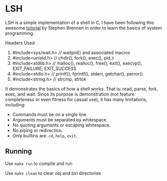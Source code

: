 LSH
===

LSH is a simple implementation of a shell in C, I have been following this awesome [tutorial](https://brennan.io/2015/01/16/write-a-shell-in-c/) by Stephen Brennen in order to learn the basics of system programming.


Headers Used
   1. #include<sys/wait.h>
    // waitpid() and associated macros
   2. #include<unistd.h>
    // chdir(), fork(), exec(), pid_t
   3. #include<stdlib.h>
    // malloc(), realloc(), free(), exit(), execvp(), EXIT_FAILURE, EXIT_SUCCESS
   4. #include<stdio.h>
    // printf(), fprintf(), stderr, getchar(), perror()
   5. #include<string.h>
    // strcmp, strtok

It demonstrates the basics of how a shell works.
That is: read, parse, fork, exec, and wait.  Since its purpose is demonstration
(not feature completeness or even fitness for casual use), it has many
limitations, including:

* Commands must be on a single line.
* Arguments must be separated by whitespace.
* No quoting arguments or escaping whitespace.
* No piping or redirection.
* Only builtins are: `cd`, `help`, `exit`.

Running
-------

Use `make run` to compile and run

Use `make clean` to clear obj and bin directories
